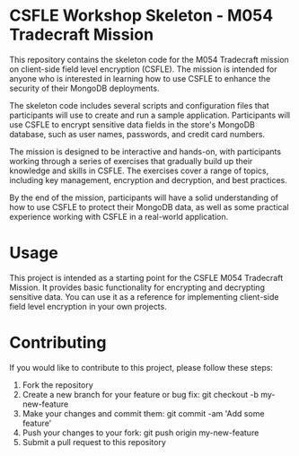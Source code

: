 # CSFLE Workshop Skeleton - M054 Tradecraft Mission

This repository contains the skeleton code for the M054 Tradecraft mission on client-side field level encryption (CSFLE). The mission is intended for anyone who is interested in learning how to use CSFLE to enhance the security of their MongoDB deployments.

The skeleton code includes several scripts and configuration files that participants will use to create and run a sample application. Participants will use CSFLE to encrypt sensitive data fields in the store's MongoDB database, such as user names, passwords, and credit card numbers.

The mission is designed to be interactive and hands-on, with participants working through a series of exercises that gradually build up their knowledge and skills in CSFLE. The exercises cover a range of topics, including key management, encryption and decryption, and best practices.

By the end of the mission, participants will have a solid understanding of how to use CSFLE to protect their MongoDB data, as well as some practical experience working with CSFLE in a real-world application.

# Usage

This project is intended as a starting point for the CSFLE M054 Tradecraft Mission. It provides basic functionality for encrypting and decrypting sensitive data. You can use it as a reference for implementing client-side field level encryption in your own projects.

# Contributing

If you would like to contribute to this project, please follow these steps:

1) Fork the repository
2) Create a new branch for your feature or bug fix: git checkout -b my-new-feature
3) Make your changes and commit them: git commit -am 'Add some feature'
4) Push your changes to your fork: git push origin my-new-feature
5) Submit a pull request to this repository
